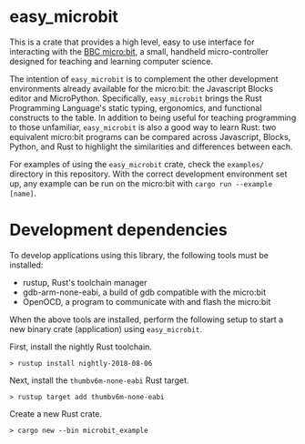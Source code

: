 easy_microbit
========

This is a crate that provides a high level, easy to use interface for interacting with the [BBC micro:bit](http://microbit.org/), a small, handheld micro-controller designed for teaching and learning computer science.

The intention of `easy_microbit` is to complement the other development environments already available for the micro:bit: the Javascript Blocks editor and MicroPython.
Specifically, `easy_microbit` brings the Rust Programming Language's static typing, ergonomics, and functional constructs to the table.
In addition to being useful for teaching programming to those unfamiliar, `easy_microbit` is also a good way to learn Rust: two equivalent micro:bit programs can be compared across Javascript, Blocks, Python, and Rust to highlight the similarities and differences between each.

For examples of using the `easy_microbit` crate, check the `examples/` directory in this repository.
With the correct development environment set up, any example can be run on the micro:bit with `cargo run --example [name]`.

# Development dependencies

To develop applications using this library, the following tools must be installed:

- rustup, Rust's toolchain manager
- gdb-arm-none-eabi, a build of gdb compatible with the micro:bit
- OpenOCD, a program to communicate with and flash the micro:bit

When the above tools are installed, perform the following setup to start a new binary crate (application) using `easy_microbit`.

First, install the nightly Rust toolchain.

```
> rustup install nightly-2018-08-06
```

Next, install the `thumbv6m-none-eabi` Rust target.

```
> rustup target add thumbv6m-none-eabi
```

Create a new Rust crate.

```
> cargo new --bin microbit_example
```



